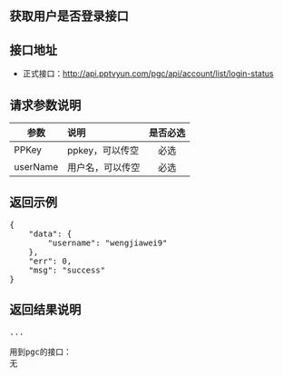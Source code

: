 获取用户是否登录接口
----------

接口地址
----------
  * 正式接口：http://api.pptvyun.com/pgc/api/account/list/login-status

请求参数说明
----------
|  参数         |说明          |是否必选|
| ------------- |:-------------|:-----:|
| PPKey      | ppkey，可以传空 |必选|
| userName   | 用户名，可以传空 |必选    |
返回示例
----------
<pre>
{
    "data": {
        "username": "wengjiawei9"
    },
    "err": 0,
    "msg": "success"
}
</pre>

返回结果说明
----------
<pre>
...

用到pgc的接口：
无
</pre>